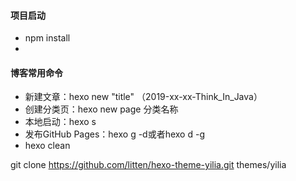 #### 项目启动 
* npm install
* 

#### 博客常用命令 
+ 新建文章：hexo new "title" （2019-xx-xx-Think_In_Java）
+ 创建分类页：hexo new page 分类名称  
+ 本地启动：hexo s
+ 发布GitHub Pages：hexo g -d或者hexo d -g
+ hexo clean

git clone https://github.com/litten/hexo-theme-yilia.git themes/yilia

